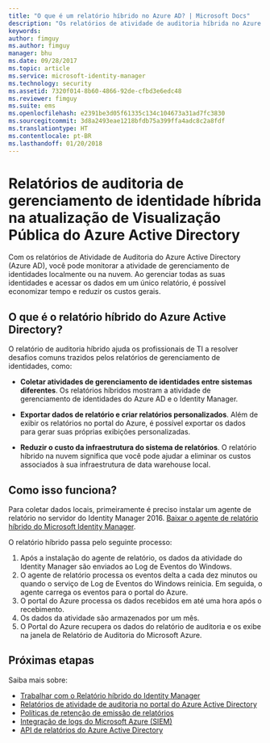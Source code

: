 ```yaml
---
title: "O que é um relatório híbrido no Azure AD? | Microsoft Docs"
description: "Os relatórios de atividade de auditoria híbrida no Azure Active Directory permitem visualizar os eventos auditados na nuvem e no local."
keywords: 
author: fimguy
ms.author: fimguy
manager: bhu
ms.date: 09/28/2017
ms.topic: article
ms.service: microsoft-identity-manager
ms.technology: security
ms.assetid: 7320f014-8b60-4866-92de-cfbd3e6edc48
ms.reviewer: fimguy
ms.suite: ems
ms.openlocfilehash: e2391be3d05f61335c134c104673a31ad7fc3830
ms.sourcegitcommit: 3d8a2493eae1218bfdb75a399ffa4adc8c2a8fdf
ms.translationtype: HT
ms.contentlocale: pt-BR
ms.lasthandoff: 01/20/2018
---
```

# <a name="hybrid-identity-management-audit-reporting-in-azure-active-directory-public-preview-refresh"></a>Relatórios de auditoria de gerenciamento de identidade híbrida na atualização de Visualização Pública do Azure Active Directory
Com os relatórios de Atividade de Auditoria do Azure Active Directory (Azure AD), você pode monitorar a atividade de gerenciamento de identidades localmente ou na nuvem. Ao gerenciar todas as suas identidades e acessar os dados em um único relatório, é possível economizar tempo e reduzir os custos gerais.

## <a name="what-is-azure-active-directory-hybrid-reporting"></a>O que é o relatório híbrido do Azure Active Directory?
O relatório de auditoria híbrido ajuda os profissionais de TI a resolver desafios comuns trazidos pelos relatórios de gerenciamento de identidades, como:

* **Coletar atividades de gerenciamento de identidades entre sistemas diferentes**. Os relatórios híbridos mostram a atividade de gerenciamento de identidades do Azure AD e o Identity Manager.

* **Exportar dados de relatório e criar relatórios personalizados**. Além de exibir os relatórios no portal do Azure, é possível exportar os dados para gerar suas próprias exibições personalizadas.

* **Reduzir o custo da infraestrutura do sistema de relatórios**. O relatório híbrido na nuvem significa que você pode ajudar a eliminar os custos associados à sua infraestrutura de data warehouse local.

## <a name="how-does-it-work"></a>Como isso funciona?

Para coletar dados locais, primeiramente é preciso instalar um agente de relatório no servidor do Identity Manager 2016. [Baixar o agente de relatório híbrido do Microsoft Identity Manager](https://www.microsoft.com/download/details.aspx?id=55112).

O relatório híbrido passa pelo seguinte processo:
1. Após a instalação do agente de relatório, os dados da atividade do Identity Manager são enviados ao Log de Eventos do Windows.
2. O agente de relatório processa os eventos delta a cada dez minutos ou quando o serviço de Log de Eventos do Windows reinicia. Em seguida, o agente carrega os eventos para o portal do Azure.
3. O portal do Azure processa os dados recebidos em até uma hora após o recebimento.
4. Os dados da atividade são armazenados por um mês.
5. O Portal do Azure recupera os dados do relatório de auditoria e os exibe na janela de Relatório de Auditoria do Microsoft Azure.

## <a name="next-steps"></a>Próximas etapas
Saiba mais sobre:
- [Trabalhar com o Relatório híbrido do Identity Manager](working-with-identity-manager-hybrid-reporting.md)
- [Relatórios de atividade de auditoria no portal do Azure Active Directory](https://docs.microsoft.com/azure/active-directory/active-directory-reporting-activity-audit-logs)
- [Políticas de retenção de emissão de relatórios](https://docs.microsoft.com/azure/active-directory/active-directory-reporting-retention)
- [Integração de logs do Microsoft Azure (SIEM)](https://docs.microsoft.com/azure/security/security-azure-log-integration-overview)
- [API de relatórios do Azure Active Directory](https://docs.microsoft.com/azure/active-directory/active-directory-reporting-api-getting-started)
